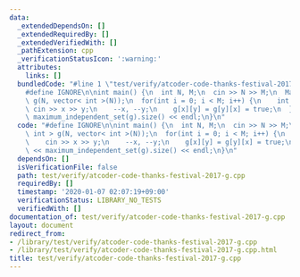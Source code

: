 ```yaml
---
data:
  _extendedDependsOn: []
  _extendedRequiredBy: []
  _extendedVerifiedWith: []
  _pathExtension: cpp
  _verificationStatusIcon: ':warning:'
  attributes:
    links: []
  bundledCode: "#line 1 \"test/verify/atcoder-code-thanks-festival-2017-g.cpp\"\n\
    #define IGNORE\n\nint main() {\n  int N, M;\n  cin >> N >> M;\n  Matrix< int >\
    \ g(N, vector< int >(N));\n  for(int i = 0; i < M; i++) {\n    int x, y;\n   \
    \ cin >> x >> y;\n    --x, --y;\n    g[x][y] = g[y][x] = true;\n  }\n  cout <<\
    \ maximum_independent_set(g).size() << endl;\n}\n"
  code: "#define IGNORE\n\nint main() {\n  int N, M;\n  cin >> N >> M;\n  Matrix<\
    \ int > g(N, vector< int >(N));\n  for(int i = 0; i < M; i++) {\n    int x, y;\n\
    \    cin >> x >> y;\n    --x, --y;\n    g[x][y] = g[y][x] = true;\n  }\n  cout\
    \ << maximum_independent_set(g).size() << endl;\n}\n"
  dependsOn: []
  isVerificationFile: false
  path: test/verify/atcoder-code-thanks-festival-2017-g.cpp
  requiredBy: []
  timestamp: '2020-01-07 02:07:19+09:00'
  verificationStatus: LIBRARY_NO_TESTS
  verifiedWith: []
documentation_of: test/verify/atcoder-code-thanks-festival-2017-g.cpp
layout: document
redirect_from:
- /library/test/verify/atcoder-code-thanks-festival-2017-g.cpp
- /library/test/verify/atcoder-code-thanks-festival-2017-g.cpp.html
title: test/verify/atcoder-code-thanks-festival-2017-g.cpp
---
```

